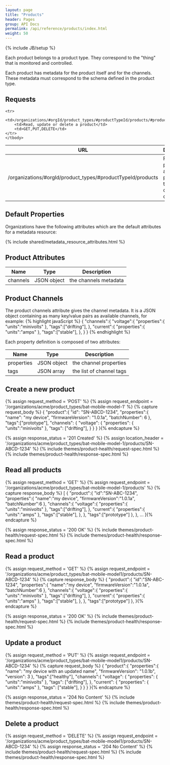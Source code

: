 ```yaml
---
layout: page
title: "Products"
header: Pages
group: API Docs
permalink: /api/reference/products/index.html
weight: 50
---
```

{% include JB/setup %}

Each product belongs to a product type.  They correspond to the "thing" that is monitored and controlled.

Each product has metadata for the product itself and for the channels.  These metadata must correspond to the
schema defined in the product type.

Requests
--------

<table class="content">
    <thead>
    <tr>
        <th><strong>URL</strong></th>
        <th><strong>Description</strong></th>
        <th><strong>Methods</strong></th>
    </tr>
    </thead>
    <tbody>
    <tr>
        <td>/organizations/#orgId/product_types/#productTypeId/products</td>
        <td>Read all product of a given product type or create new ones</td>
        <td>GET, POST</td>
    </tr>

    <tr>
        <td>/organizations/#orgId/product_types/#productTypeId/products/#productId</td>
        <td>Read, update or delete a product</td>
        <td>GET,PUT,DELETE</td>
    </tr>
    </tbody>
</table>


Default Properties
------------------

Organizations have the following attributes which are the default attributes for a metadata resource:

{% include shared/metadata_resource_attributes.html %}

Product Attributes
------------------

<table class="content">
    <thead>
    <tr>
        <th><strong>Name</strong></th>
        <th><strong>Type</strong></th>
        <th><strong>Description</strong></th>
    </tr>
    </thead>
    <tbody>
    <tr>
        <td>channels</td>
        <td>JSON object</td>
        <td>the channels metadata</td>
    </tr>
    </tbody>
</table>

Product Channels
----------------
The product channels attribute gives the channel metadata.  It is a JSON object containing
as many key/value pairs as available channels, for example:
{% highlight javaScript %}
{
    "channels":{
        "voltage":{
            "properties":{
                "units":"minivolts"
            },
            "tags":["drifting"],
        },
        "current":{
            "properties":{
                "units":"amps"
            },
            "tags":["stable"],
        },
    }
}
{% endhighlight %}

Each property definition is composed of two attributes:

<table class="content">
    <thead>
    <tr>
        <th><strong>Name</strong></th>
        <th><strong>Type</strong></th>
        <th><strong>Description</strong></th>
    </tr>
    </thead>
    <tbody>
    <tr>
        <td>properties</td>
        <td>JSON object</td>
        <td>the channel properties</td>
    </tr>
    <tr>
        <td>tags</td>
        <td>JSON array</td>
        <td>the list of channel tags</td>
    </tr>
    </tbody>
</table>

Create a new product
--------------------

{% assign request_method = 'POST' %}
{% assign request_endpoint = '/organizations/acme/product_types/bat-mobile-model-1' %}
{% capture request_body %}
{
    "product":{
        "id": "SN-ABCD-1234",
        "properties":{
            "name": "my device",
            "firmwareVersion": "1.0.1a",
            "batchNumber": 6
        },
        "tags":["prototype"],
        "channels": {
            "voltage": {
                "properties": {
                    "units":"minivolts"
                },
                "tags": ["drifting"],
            }
        }
    }
}{% endcapture %}

{% assign response_status = '201 Created' %}
{% assign location_header = '/organizations/acme/product_types/bat-mobile-model-1/products/SN-ABCD-1234' %}
{% include themes/product-health/request-spec.html %}
{% include themes/product-health/response-spec.html %}

Read all products
----------------------

{% assign request_method = 'GET' %}
{% assign request_endpoint = '/organizations/acme/product_types/bat-mobile-model-1/products' %}
{% capture response_body %}
[
    {
        "product":{
            "id":"SN-ABC-1234",
            "properties":{
                "name":"my device",
                "firmwareVersion":"1.0.1a",
                "batchNumber":6
            },
            "channels":{
                "voltage":{
                    "properties":{
                        "units":"minivolts"
                    },
                    "tags":["drifting"],
                },
                "current":{
                    "properties":{
                        "units":"amps"
                    },
                    "tags":["stable"],
                },
            },
            "tags":["prototype"]
        },
    },
    ...
]{% endcapture %}

{% assign response_status = '200 OK' %}
{% include themes/product-health/request-spec.html %}
{% include themes/product-health/response-spec.html %}

Read a product
--------------

{% assign request_method = 'GET' %}
{% assign request_endpoint = '/organizations/acme/product_types/bat-mobile-model1/products/SN-ABCD-1234' %}
{% capture response_body %}
{
    "product":{
        "id":"SN-ABC-1234",
        "properties":{
            "name":"my device",
            "firmwareVersion":"1.0.1a",
            "batchNumber":6
        },
        "channels":{
            "voltage":{
                "properties":{
                    "units":"minivolts"
                },
                "tags":["drifting"],
            },
            "current":{
                "properties":{
                    "units":"amps"
                },
                "tags":["stable"],
            },
        },
        "tags":["prototype"]
    },
}{% endcapture %}

{% assign response_status = '200 OK' %}
{% include themes/product-health/request-spec.html %}
{% include themes/product-health/response-spec.html %}

Update a product
----------------

{% assign request_method = 'PUT' %}
{% assign request_endpoint = '/organizations/acme/product_types/bat-mobile-model1/products/SN-ABCD-1234' %}
{% capture request_body %}
{
    "product":{
        "properties":{
            "name": "my device with an updated name",
            "firmwareVersion": "1.0.1b",
            "version": 3
        },
        "tags":["healthy"],
        "channels":{
            "voltage": {
                "properties": {
                    "units":"minivolts"
                },
                "tags": ["drifting"],
            },
            "current": {
                "properties": {
                    "units":"amps"
                },
                "tags": ["stable"],
            }
        }
    }
}{% endcapture %}

{% assign response_status = '204 No Content' %}
{% include themes/product-health/request-spec.html %}
{% include themes/product-health/response-spec.html %}

Delete a product
----------------

{% assign request_method = 'DELETE' %}
{% assign request_endpoint = '/organizations/acme/product_types/bat-mobile-model1/products/SN-ABCD-1234' %}
{% assign response_status = '204 No Content' %}
{% include themes/product-health/request-spec.html %}
{% include themes/product-health/response-spec.html %}